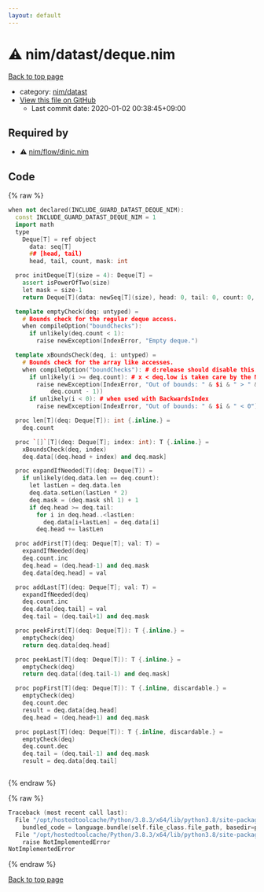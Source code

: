 ```yaml
---
layout: default
---
```


<!-- mathjax config similar to math.stackexchange -->
<script type="text/javascript" async
  src="https://cdnjs.cloudflare.com/ajax/libs/mathjax/2.7.5/MathJax.js?config=TeX-MML-AM_CHTML">
</script>
<script type="text/x-mathjax-config">
  MathJax.Hub.Config({
    TeX: { equationNumbers: { autoNumber: "AMS" }},
    tex2jax: {
      inlineMath: [ ['$','$'] ],
      processEscapes: true
    },
    "HTML-CSS": { matchFontHeight: false },
    displayAlign: "left",
    displayIndent: "2em"
  });
</script>

<script type="text/javascript" src="https://cdnjs.cloudflare.com/ajax/libs/jquery/3.4.1/jquery.min.js"></script>
<script src="https://cdn.jsdelivr.net/npm/jquery-balloon-js@1.1.2/jquery.balloon.min.js" integrity="sha256-ZEYs9VrgAeNuPvs15E39OsyOJaIkXEEt10fzxJ20+2I=" crossorigin="anonymous"></script>
<script type="text/javascript" src="../../../assets/js/copy-button.js"></script>
<link rel="stylesheet" href="../../../assets/css/copy-button.css" />


# :warning: nim/datast/deque.nim

<a href="../../../index.html">Back to top page</a>

* category: <a href="../../../index.html#1b8732700e69194ebf9f993f934ce42d">nim/datast</a>
* <a href="{{ site.github.repository_url }}/blob/master/nim/datast/deque.nim">View this file on GitHub</a>
    - Last commit date: 2020-01-02 00:38:45+09:00




## Required by

* :warning: <a href="../flow/dinic.nim.html">nim/flow/dinic.nim</a>


## Code

<a id="unbundled"></a>
{% raw %}
```cpp
when not declared(INCLUDE_GUARD_DATAST_DEQUE_NIM):
  const INCLUDE_GUARD_DATAST_DEQUE_NIM = 1
  import math
  type
    Deque[T] = ref object
      data: seq[T]
      ## [head, tail)
      head, tail, count, mask: int

  proc initDeque[T](size = 4): Deque[T] =
    assert isPowerOfTwo(size)
    let mask = size-1
    return Deque[T](data: newSeq[T](size), head: 0, tail: 0, count: 0, mask: mask)

  template emptyCheck(deq: untyped) =
    # Bounds check for the regular deque access.
    when compileOption("boundChecks"):
      if unlikely(deq.count < 1):
        raise newException(IndexError, "Empty deque.")

  template xBoundsCheck(deq, i: untyped) =
    # Bounds check for the array like accesses.
    when compileOption("boundChecks"): # d:release should disable this.
      if unlikely(i >= deq.count): # x < deq.low is taken care by the Natural parameter
        raise newException(IndexError, "Out of bounds: " & $i & " > " & $(
            deq.count - 1))
      if unlikely(i < 0): # when used with BackwardsIndex
        raise newException(IndexError, "Out of bounds: " & $i & " < 0")

  proc len[T](deq: Deque[T]): int {.inline.} =
    deq.count

  proc `[]`[T](deq: Deque[T]; index: int): T {.inline.} =
    xBoundsCheck(deq, index)
    deq.data[(deq.head + index) and deq.mask]

  proc expandIfNeeded[T](deq: Deque[T]) =
    if unlikely(deq.data.len == deq.count):
      let lastLen = deq.data.len
      deq.data.setLen(lastLen * 2)
      deq.mask = (deq.mask shl 1) + 1
      if deq.head >= deq.tail:
        for i in deq.head..<lastLen:
          deq.data[i+lastLen] = deq.data[i]
        deq.head += lastLen

  proc addFirst[T](deq: Deque[T]; val: T) =
    expandIfNeeded(deq)
    deq.count.inc
    deq.head = (deq.head-1) and deq.mask
    deq.data[deq.head] = val

  proc addLast[T](deq: Deque[T]; val: T) =
    expandIfNeeded(deq)
    deq.count.inc
    deq.data[deq.tail] = val
    deq.tail = (deq.tail+1) and deq.mask

  proc peekFirst[T](deq: Deque[T]): T {.inline.} =
    emptyCheck(deq)
    return deq.data[deq.head]

  proc peekLast[T](deq: Deque[T]): T {.inline.} =
    emptyCheck(deq)
    return deq.data[(deq.tail-1) and deq.mask]

  proc popFirst[T](deq: Deque[T]): T {.inline, discardable.} =
    emptyCheck(deq)
    deq.count.dec
    result = deq.data[deq.head]
    deq.head = (deq.head+1) and deq.mask

  proc popLast[T](deq: Deque[T]): T {.inline, discardable.} =
    emptyCheck(deq)
    deq.count.dec
    deq.tail = (deq.tail-1) and deq.mask
    result = deq.data[deq.tail]



```
{% endraw %}

<a id="bundled"></a>
{% raw %}
```cpp
Traceback (most recent call last):
  File "/opt/hostedtoolcache/Python/3.8.3/x64/lib/python3.8/site-packages/onlinejudge_verify/docs.py", line 349, in write_contents
    bundled_code = language.bundle(self.file_class.file_path, basedir=pathlib.Path.cwd())
  File "/opt/hostedtoolcache/Python/3.8.3/x64/lib/python3.8/site-packages/onlinejudge_verify/languages/nim.py", line 86, in bundle
    raise NotImplementedError
NotImplementedError

```
{% endraw %}

<a href="../../../index.html">Back to top page</a>

